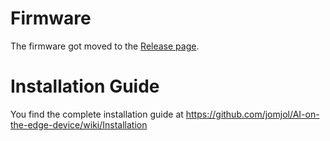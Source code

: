 # Firmware
The firmware got moved to the [Release page](https://github.com/jomjol/AI-on-the-edge-device/releases).

# Installation Guide

You find the complete installation guide at <https://github.com/jomjol/AI-on-the-edge-device/wiki/Installation>
